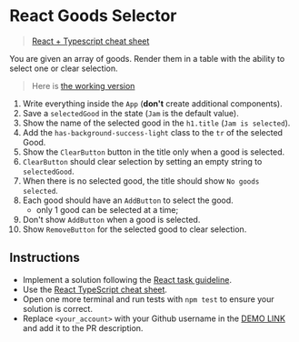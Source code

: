 # React Goods Selector

> [React + Typescript cheat sheet](https://mate-academy.github.io/fe-program/js/extra/react-typescript)

You are given an array of goods. Render them in a table with the ability to select one or clear selection.

> Here is [the working version](https://mate-academy.github.io/react_goods-selector)

1. Write everything inside the `App` (**don't** create additional components).
1. Save a `selectedGood` in the state (`Jam` is the default value).
1. Show the name of the selected good in the `h1.title` (`Jam is selected`).
1. Add the `has-background-success-light` class to the `tr` of the selected Good.
1. Show the `ClearButton` button in the title only when a good is selected.
1. `ClearButton` should clear selection by setting an empty string to `selectedGood`.
1. When there is no selected good, the title should show `No goods selected`.
1. Each good should have an `AddButton` to select the good.
    - only 1 good can be selected at a time;
1. Don't show `AddButton` when a good is selected.
1. Show `RemoveButton` for the selected good to clear selection.

## Instructions

- Implement a solution following the [React task guideline](https://github.com/mate-academy/react_task-guideline#react-tasks-guideline).
- Use the [React TypeScript cheat sheet](https://mate-academy.github.io/fe-program/js/extra/react-typescript).
- Open one more terminal and run tests with `npm test` to ensure your solution is correct.
- Replace `<your_account>` with your Github username in the [DEMO LINK](https://Vadym-Prydatok.github.io/react_goods-selector/) and add it to the PR description.
